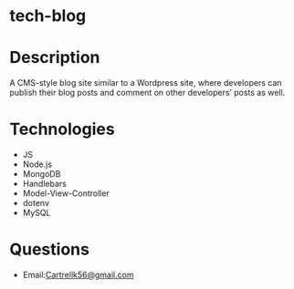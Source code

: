 # tech-blog

# Description
A CMS-style blog site similar to a Wordpress site, where developers can publish their blog posts and comment on other developers’ posts as well.





# Technologies
* JS
* Node.js
* MongoDB
* Handlebars
* Model-View-Controller
* dotenv
* MySQL


# Questions
* Email:Cartrellk56@gmail.com
